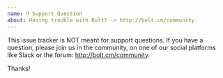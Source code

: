 ```yaml
---
name: ⁉️ Support Question
about: Having trouble with Bolt? -> http://bolt.cm/community.
---
```


This issue tracker is NOT meant for support questions. If you have a question,
please join us in the community, on one of our social platforms like Slack or
the forum: http://bolt.cm/community.

Thanks!
